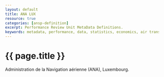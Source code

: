 ```yaml
---
layout: default
title: ANA LUX
resource: true
categories: [ansp-definition]
excerpt: Performance Review Unit MetaData Definitions.
keywords: metadata, performance, data, statistics, economics, air transport, flights, europe, cost efficiency
---
```

# {{ page.title }}

Administration de la Navigation aérienne (ANA), Luxembourg.
